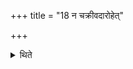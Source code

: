 +++
title = "18 न चक्रीवदारोहेत्"

+++

<details><summary>थिते</summary>

न चक्रीवदारोहेत् १८
</details>
